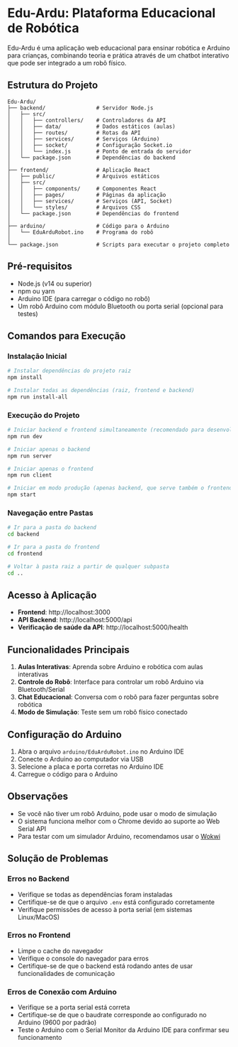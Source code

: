 # Edu-Ardu: Plataforma Educacional de Robótica

Edu-Ardu é uma aplicação web educacional para ensinar robótica e Arduino para crianças, combinando teoria e prática através de um chatbot interativo que pode ser integrado a um robô físico.

## Estrutura do Projeto

```
Edu-Ardu/
├── backend/                # Servidor Node.js
│   ├── src/
│   │   ├── controllers/    # Controladores da API
│   │   ├── data/           # Dados estáticos (aulas)
│   │   ├── routes/         # Rotas da API
│   │   ├── services/       # Serviços (Arduino)
│   │   ├── socket/         # Configuração Socket.io
│   │   └── index.js        # Ponto de entrada do servidor
│   └── package.json        # Dependências do backend
│
├── frontend/               # Aplicação React
│   ├── public/             # Arquivos estáticos
│   ├── src/
│   │   ├── components/     # Componentes React
│   │   ├── pages/          # Páginas da aplicação
│   │   ├── services/       # Serviços (API, Socket)
│   │   └── styles/         # Arquivos CSS
│   └── package.json        # Dependências do frontend
│
├── arduino/                # Código para o Arduino
│   └── EduArduRobot.ino    # Programa do robô
│
└── package.json            # Scripts para executar o projeto completo
```

## Pré-requisitos

- Node.js (v14 ou superior)
- npm ou yarn
- Arduino IDE (para carregar o código no robô)
- Um robô Arduino com módulo Bluetooth ou porta serial (opcional para testes)

## Comandos para Execução

### Instalação Inicial

```bash
# Instalar dependências do projeto raiz
npm install

# Instalar todas as dependências (raiz, frontend e backend)
npm run install-all
```

### Execução do Projeto

```bash
# Iniciar backend e frontend simultaneamente (recomendado para desenvolvimento)
npm run dev

# Iniciar apenas o backend
npm run server

# Iniciar apenas o frontend
npm run client

# Iniciar em modo produção (apenas backend, que serve também o frontend compilado)
npm start
```

### Navegação entre Pastas

```bash
# Ir para a pasta do backend
cd backend

# Ir para a pasta do frontend
cd frontend

# Voltar à pasta raiz a partir de qualquer subpasta
cd ..
```

## Acesso à Aplicação

- **Frontend**: http://localhost:3000
- **API Backend**: http://localhost:5000/api
- **Verificação de saúde da API**: http://localhost:5000/health

## Funcionalidades Principais

1. **Aulas Interativas**: Aprenda sobre Arduino e robótica com aulas interativas
2. **Controle do Robô**: Interface para controlar um robô Arduino via Bluetooth/Serial
3. **Chat Educacional**: Conversa com o robô para fazer perguntas sobre robótica
4. **Modo de Simulação**: Teste sem um robô físico conectado

## Configuração do Arduino

1. Abra o arquivo `arduino/EduArduRobot.ino` no Arduino IDE
2. Conecte o Arduino ao computador via USB
3. Selecione a placa e porta corretas no Arduino IDE
4. Carregue o código para o Arduino

## Observações

- Se você não tiver um robô Arduino, pode usar o modo de simulação
- O sistema funciona melhor com o Chrome devido ao suporte ao Web Serial API
- Para testar com um simulador Arduino, recomendamos usar o [Wokwi](https://wokwi.com/)

## Solução de Problemas

### Erros no Backend
- Verifique se todas as dependências foram instaladas
- Certifique-se de que o arquivo `.env` está configurado corretamente
- Verifique permissões de acesso à porta serial (em sistemas Linux/MacOS)

### Erros no Frontend
- Limpe o cache do navegador
- Verifique o console do navegador para erros
- Certifique-se de que o backend está rodando antes de usar funcionalidades de comunicação

### Erros de Conexão com Arduino
- Verifique se a porta serial está correta
- Certifique-se de que o baudrate corresponde ao configurado no Arduino (9600 por padrão)
- Teste o Arduino com o Serial Monitor da Arduino IDE para confirmar seu funcionamento